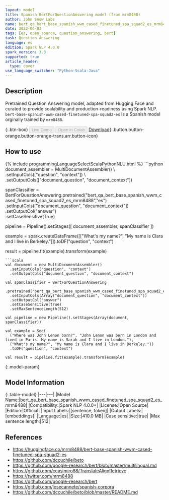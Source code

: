 ```yaml
---
layout: model
title: Spanish BertForQuestionAnswering model (from mrm8488)
author: John Snow Labs
name: bert_qa_bert_base_spanish_wwm_cased_finetuned_spa_squad2_es_mrm8488
date: 2022-06-03
tags: [es, open_source, question_answering, bert]
task: Question Answering
language: es
edition: Spark NLP 4.0.0
spark_version: 3.0
supported: true
article_header:
  type: cover
use_language_switcher: "Python-Scala-Java"
---
```


## Description

Pretrained Question Answering model, adapted from Hugging Face and curated to provide scalability and production-readiness using Spark NLP. `bert-base-spanish-wwm-cased-finetuned-spa-squad2-es` is a Spanish model orginally trained by `mrm8488`.

{:.btn-box}
<button class="button button-orange" disabled>Live Demo</button>
<button class="button button-orange" disabled>Open in Colab</button>
[Download](https://s3.amazonaws.com/auxdata.johnsnowlabs.com/public/models/bert_qa_bert_base_spanish_wwm_cased_finetuned_spa_squad2_es_mrm8488_es_4.0.0_3.0_1654249712848.zip){:.button.button-orange.button-orange-trans.arr.button-icon}

## How to use



<div class="tabs-box" markdown="1">
{% include programmingLanguageSelectScalaPythonNLU.html %}
```python
document_assembler = MultiDocumentAssembler() \ 
    .setInputCols(["question", "context"]) \
    .setOutputCols(["document_question", "document_context"])

spanClassifier = BertForQuestionAnswering.pretrained("bert_qa_bert_base_spanish_wwm_cased_finetuned_spa_squad2_es_mrm8488","es") \
    .setInputCols(["document_question", "document_context"]) \
    .setOutputCol("answer") \
    .setCaseSensitive(True)

pipeline = Pipeline().setStages([
    document_assembler,
    spanClassifier
])

example = spark.createDataFrame([["What's my name?", "My name is Clara and I live in Berkeley."]]).toDF("question", "context")

result = pipeline.fit(example).transform(example)
```
```scala
val document = new MultiDocumentAssembler()
  .setInputCols("question", "context")
  .setOutputCols("document_question", "document_context")

val spanClassifier = BertForQuestionAnswering
  .pretrained("bert_qa_bert_base_spanish_wwm_cased_finetuned_spa_squad2_es_mrm8488","es")
  .setInputCols(Array("document_question", "document_context"))
  .setOutputCol("answer")
  .setCaseSensitive(true)
  .setMaxSentenceLength(512)

val pipeline = new Pipeline().setStages(Array(document, spanClassifier))

val example = Seq(
  ("Where was John Lenon born?", "John Lenon was born in London and lived in Paris. My name is Sarah and I live in London."),
  ("What's my name?", "My name is Clara and I live in Berkeley."))
  .toDF("question", "context")

val result = pipeline.fit(example).transform(example)
```
</div>

{:.model-param}
## Model Information

{:.table-model}
|---|---|
|Model Name:|bert_qa_bert_base_spanish_wwm_cased_finetuned_spa_squad2_es_mrm8488|
|Compatibility:|Spark NLP 4.0.0+|
|License:|Open Source|
|Edition:|Official|
|Input Labels:|[sentence, token]|
|Output Labels:|[embeddings]|
|Language:|es|
|Size:|410.0 MB|
|Case sensitive:|true|
|Max sentence length:|512|

## References

- https://huggingface.co/mrm8488/bert-base-spanish-wwm-cased-finetuned-spa-squad2-es
- https://github.com/dccuchile/beto
- https://github.com/google-research/bert/blob/master/multilingual.md
- https://github.com/ccasimiro88/TranslateAlignRetrieve
- https://twitter.com/mrm8488
- https://github.com/google-research/bert
- https://github.com/josecannete/spanish-corpora
- https://github.com/dccuchile/beto/blob/master/README.md
